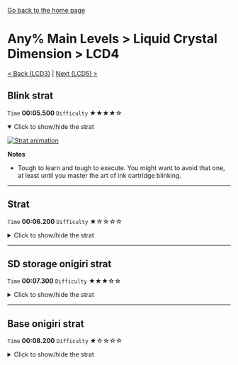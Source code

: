 [Go back to the home page](https://github.com/Doublevil/scbspeedrun)

# Any% Main Levels > Liquid Crystal Dimension > LCD4

[< Back (LCD3)](https://github.com/Doublevil/scbspeedrun/blob/main/levels/any_ml/LCD/LCD3.md) | [Next (LCD5) >](https://github.com/Doublevil/scbspeedrun/blob/main/levels/any_ml/LCD/LCD5.md)

## Blink strat

`Time` **00:05.500** `Difficulty` ★★★★☆
<details open>
  <summary>Click to show/hide the strat</summary>

  [![Strat animation](https://github.com/Doublevil/scbspeedrun/blob/main/media/levels/LCD/LCD4_BlinkStrat.webp)](https://github.com/Doublevil/scbspeedrun/blob/main/media/levels/LCD/LCD4_BlinkStrat.mp4?raw=true)

  **Notes**
  - Tough to learn and tough to execute. You might want to avoid that one, at least until you master the art of ink cartridge blinking.
</details>

---
## Strat

`Time` **00:06.200** `Difficulty` ★☆☆☆☆
<details>
  <summary>Click to show/hide the strat</summary>

  [![Strat animation](https://github.com/Doublevil/scbspeedrun/blob/main/media/levels/LCD/LCD4_Strat.webp)](https://github.com/Doublevil/scbspeedrun/blob/main/media/levels/LCD/LCD4_Strat.mp4?raw=true)
</details>

---
## SD storage onigiri strat

`Time` **00:07.300** `Difficulty` ★★★☆☆
<details>
  <summary>Click to show/hide the strat</summary>

  [![Strat animation](https://github.com/Doublevil/scbspeedrun/blob/main/media/levels/LCD/LCD4_SDSOnigiri.webp)](https://github.com/Doublevil/scbspeedrun/blob/main/media/levels/LCD/LCD4_SDSOnigiri.mp4?raw=true)

  **Notes**
  - This strat uses SD Storage. You can learn more about it in the "Jump cart techs" section of this guide.
</details>

---
## Base onigiri strat

`Time` **00:08.200** `Difficulty` ★☆☆☆☆
<details>
  <summary>Click to show/hide the strat</summary>

  [![Strat animation](https://github.com/Doublevil/scbspeedrun/blob/main/media/levels/LCD/LCD4_OnigiriStrat.webp)](https://github.com/Doublevil/scbspeedrun/blob/main/media/levels/LCD/LCD4_OnigiriStrat.mp4?raw=true)
</details>
